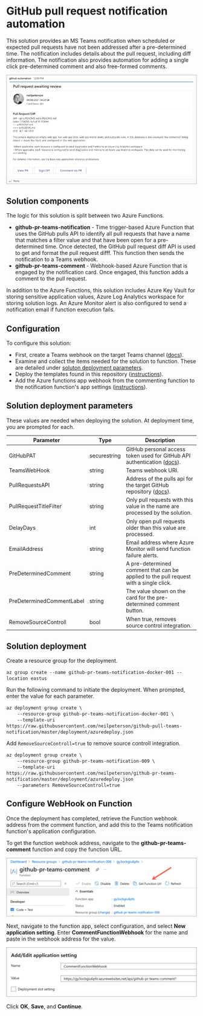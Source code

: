 # GitHub pull request notification automation

This solution provides an MS Teams notification when scheduled or expected pull requests have not been addressed after a pre-determined time. The notification includes details about the pull request, including diff information. The notification also provides automation for adding a single click pre-determined comment and also free-formed comments.

![](images/card-sample.png)

## Solution components

The logic for this solution is split between two Azure Functions.

- **github-pr-teams-notification** - Time trigger-based Azure Function that uses the GitHub pulls API to identify all pull requests that have a name that matches a filter value and that have been open for a pre-determined time. Once detected, the GitHub pull request diff API is used to get and format the pull request difff. This function then sends the notification to a Teams webhook.
- **github-pr-teams-comment** - Webhook-based Azure Function that is engaged by the notification card. Once engaged, this function adds a comment to the pull request. 

In addition to the Azure Functions, this solution includes Azure Key Vault for storing sensitive application values, Azure Log Analytics workspace for storing solution logs. An Azure Monitor alert is also configured to send a notification email if function execution fails.

## Configuration

To configure this solution:

- First, create a Teams webhook on the target Teams channel ([docs](https://docs.microsoft.com/microsoftteams/platform/webhooks-and-connectors/how-to/add-incoming-webhook)).
- Examine and collect the items needed for the solution to function. These are detailed under [soluton deployment parameters](#solution-deployment-parameters). 
- Deploy the templates found in this repository ([instructions](#solution-deployment)).
- Add the Azure functions app webhook from the commenting function to the notification function's app settings ([instructions](#configure-webhook-on-function)).

## Solution deployment parameters

These values are needed when deploying the solution. At deployment time, you are prompted for each.

| Parameter | Type | Description |
|---|---|---|
| GitHubPAT | securestring | GitHub personal access token used for GitHub API authentication ([docs](https://docs.github.com/github/authenticating-to-github/creating-a-personal-access-token)). |
| TeamsWebHook | string | Teams webhook URI. |
| PullRequestsAPI | string | Address of the pulls api for the target GitHub repository ([docs](https://docs.github.com/en/rest/reference/pulls)). |
| PullRequestTitleFilter | string | Only pull requests with this value in the name are processed by the solution. |
| DelayDays | int | Only open pull requests older than this value are processed. |
| EmailAddress | string | Email address where Azure Monitor will send function failure alerts. |
| PreDeterminedComment | string | A pre-determined comment that can be applied to the pull request with a single click. |
| PreDeterminedCommentLabel | string | The value shown on the card for the pre-determined comment button. |
| RemoveSourceControll | bool | When true, removes source control integration. |

## Solution deployment

Create a resource group for the deployment.

```azurecli
az group create --name github-pr-teams-notification-docker-001 --location eastus
```

Run the following command to initiate the deployment. When prompted, enter the value for each parameter.

```azurecli
az deployment group create \
    --resource-group github-pr-teams-notification-docker-001 \
    --template-uri https://raw.githubusercontent.com/neilpeterson/github-pull-teams-notification/master/deployment/azuredeploy.json
```

Add `RemoveSourceControll=true` to remove source controll integration.

```azurecli
az deployment group create \
    --resource-group github-pr-teams-notification-009 \
    --template-uri https://raw.githubusercontent.com/neilpeterson/github-pr-teams-notification/master/deployment/azuredeploy.json
    --parameters RemoveSourceControll=true
```

## Configure WebHook on Function

Once the deployment has completed, retrieve the Function webhook address from the comment function, and add this to the Teams notification function's application configuration.

To get the function webhook address, navigate to the **github-pr-teams-comment** function and copy the function URL.

![](images/function-url.png)

Next, navigate to the function app, select configuration, and select **New application setting**. Enter **CommentFunctionWebhook** for the name and paste in the webhook address for the value.

![](images/app-setting.png)

Click **OK**, **Save**, and **Continue**.

